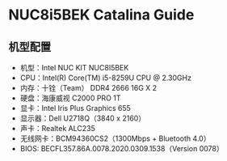 

# NUC8i5BEK Catalina Guide

## 机型配置
* 机型：Intel NUC KIT NUC8I5BEK
* CPU：Intel(R) Core(TM) i5-8259U CPU @ 2.30GHz
* 内存：十铨（Team） DDR4 2666 16G X 2
* 硬盘：海康威视 C2000 PRO 1T
* 显卡：Intel Iris Plus Graphics 655
* 显示器：Dell U2718Q（3840 x 2160）
* 声卡：Realtek ALC235
* 无线网卡：BCM94360CS2（1300Mbps + Bluetooth 4.0）
* BIOS: BECFL357.86A.0078.2020.0309.1538（Version 0078）